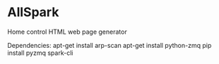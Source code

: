 AllSpark
========

Home control HTML web page generator

Dependencies:
  apt-get install arp-scan
  apt-get install python-zmq
  pip install pyzmq
  spark-cli
  
